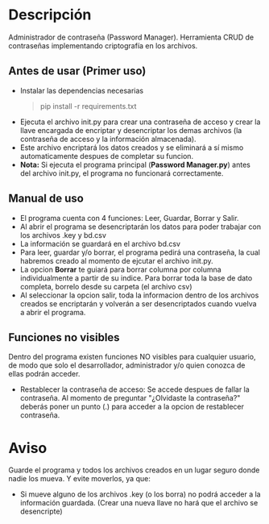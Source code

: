# Descripción
Administrador de contraseña (Password Manager). Herramienta CRUD de contraseñas implementando criptografía en los archivos.
## Antes de usar (Primer uso)
- Instalar las dependencias necesarias
    >pip install -r requirements.txt
- Ejecuta el archivo init.py para crear una contraseña de acceso y crear la llave encargada de encriptar y desencriptar los demas archivos (la contraseña de acceso y la información almacenada). 
- Este archivo encriptará los datos creados y se eliminará a sí mismo automaticamente despues de completar su funcion.
- **Nota:** Si ejecuta el programa principal (**Password Manager.py**) antes del archivo init.py, el programa no funcionará correctamente.
## Manual de uso
- El programa cuenta con 4 funciones: Leer, Guardar, Borrar y Salir.
- Al abrir el programa se desencriptarán los datos para poder trabajar con los archivos .key y bd.csv
- La información se guardará en el archivo bd.csv
- Para leer, guardar y/o borrar, el programa pedirá una contraseña, la cual habremos creado al momento de ejcutar el archivo init.py.
- La opcion **Borrar** te guiará para borrar columna por columna individualmente a partir de su indice. Para borrar toda la base de dato completa, borrelo desde su carpeta (el archivo csv)
- Al seleccionar la opcion salir, toda la informacion dentro de los archivos creados se encriptarán y volverán a ser desencriptados cuando vuelva a abrir el programa.
## Funciones no visibles
Dentro del programa existen funciones NO visibles para cualquier usuario, de modo que solo el desarrollador, administrador y/o quien conozca de ellas podrán acceder.
- Restablecer la contraseña de acceso: Se accede despues de fallar la contraseña. Al momento de preguntar "¿Olvidaste la contraseña?" deberás poner un punto (.) para acceder a la opcion de restablecer contraseña.
# Aviso
Guarde el programa y todos los archivos creados en un lugar seguro donde nadie los mueva. Y evite moverlos, ya que:
- Si mueve alguno de los archivos .key (o los borra) no podrá acceder a la información guardada. 
(Crear una nueva llave no hará que el archivo se desencripte)
